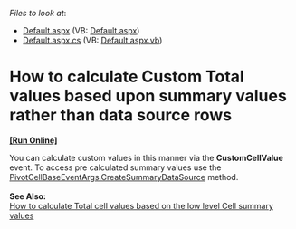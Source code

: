 <!-- default file list -->
*Files to look at*:

* [Default.aspx](./CS/WebSite/Default.aspx) (VB: [Default.aspx](./VB/WebSite/Default.aspx))
* [Default.aspx.cs](./CS/WebSite/Default.aspx.cs) (VB: [Default.aspx.vb](./VB/WebSite/Default.aspx.vb))
<!-- default file list end -->
# How to calculate Custom Total values based upon summary values rather than data source rows
<!-- run online -->
**[[Run Online]](https://codecentral.devexpress.com/e2619/)**
<!-- run online end -->


<p>You can calculate custom values in this manner via the <strong>CustomCellValue</strong> event. To access pre calculated summary values use the <a href="http://documentation.devexpress.com/#AspNet/DevExpressWebASPxPivotGridPivotCellBaseEventArgs_CreateSummaryDataSourcetopic"> <br /> PivotCellBaseEventArgs.CreateSummaryDataSource</a> method.<br /><br /><b>See Also:</b> <br /><a href="https://www.devexpress.com/Support/Center/p/T158425">How to calculate Total cell values based on the low level Сell summary values</a> </p>

<br/>


